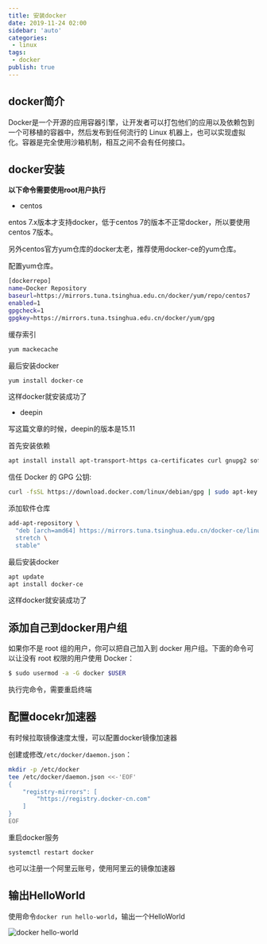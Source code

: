 ```yaml
---
title: 安装docker
date: 2019-11-24 02:00
sidebar: 'auto'
categories:
 - linux
tags:
 - docker
publish: true
---
```


## docker简介

Docker是一个开源的应用容器引擎，让开发者可以打包他们的应用以及依赖包到一个可移植的容器中，然后发布到任何流行的 Linux 机器上，也可以实现虚拟化。容器是完全使用沙箱机制，相互之间不会有任何接口。

## docker安装

**以下命令需要使用root用户执行**

+ centos

entos 7.x版本才支持docker，低于centos 7的版本不正常docker，所以要使用centos 7版本。

另外centos官方yum仓库的docker太老，推荐使用docker-ce的yum仓库。

配置yum仓库。

```bash
[dockerrepo]
name=Docker Repository
baseurl=https://mirrors.tuna.tsinghua.edu.cn/docker/yum/repo/centos7
enabled=1
gpgcheck=1
gpgkey=https://mirrors.tuna.tsinghua.edu.cn/docker/yum/gpg
```

缓存索引

```bash
yum mackecache
```

最后安装docker

```bash
yum install docker-ce
```

这样docker就安装成功了

+ deepin

写这篇文章的时候，deepin的版本是15.11

首先安装依赖

```bash
apt install install apt-transport-https ca-certificates curl gnupg2 software-properties-common
```

信任 Docker 的 GPG 公钥:

```bash
curl -fsSL https://download.docker.com/linux/debian/gpg | sudo apt-key add -
```

添加软件仓库

```bash
add-apt-repository \
  "deb [arch=amd64] https://mirrors.tuna.tsinghua.edu.cn/docker-ce/linux/debian \
  stretch \
  stable"
```

最后安装docker

```bash
apt update
apt install docker-ce
```

这样docker就安装成功了

## 添加自己到docker用户组

如果你不是 root 组的用户，你可以把自己加入到 docker 用户组。下面的命令可以让没有 root 权限的用户使用 Docker：

```bash
$ sudo usermod -a -G docker $USER
```

执行完命令，需要重启终端

## 配置docekr加速器

有时候拉取镜像速度太慢，可以配置docker镜像加速器

创建或修改`/etc/docker/daemon.json`：

```bash
mkdir -p /etc/docker
tee /etc/docker/daemon.json <<-'EOF'
{
    "registry-mirrors": [
        "https://registry.docker-cn.com"
    ]
}
EOF
```

重启docker服务

```
systemctl restart docker
```

也可以注册一个阿里云账号，使用阿里云的镜像加速器


## 输出HelloWorld

使用命令`docker run hello-world`，输出一个HelloWorld

![docker hello-world](https://img.array.fun/img/2019/11/24/cfb755cec866857.webp)
